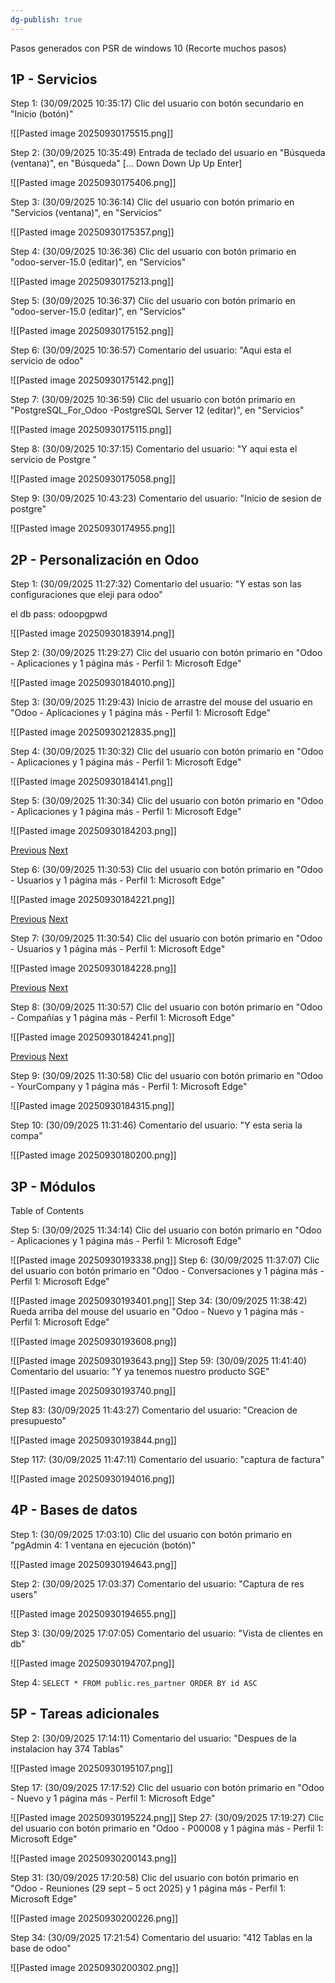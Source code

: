 ```yaml
---
dg-publish: true
---
```

Pasos generados con PSR de windows 10 (Recorte muchos pasos)

## 1P - Servicios

Step 1: (30/09/2025 10:35:17) Clic del usuario con botón secundario en "Inicio (botón)"

![[Pasted image 20250930175515.png]]  


Step 2: (30/09/2025 10:35:49) Entrada de teclado del usuario en "Búsqueda (ventana)", en "Búsqueda" [... Down Down Up Up Enter]

  

![[Pasted image 20250930175406.png]]  


Step 3: (30/09/2025 10:36:14) Clic del usuario con botón primario en "Servicios (ventana)", en "Servicios"

  

![[Pasted image 20250930175357.png]]  


Step 4: (30/09/2025 10:36:36) Clic del usuario con botón primario en "odoo-server-15.0 (editar)", en "Servicios"

  

![[Pasted image 20250930175213.png]]  



Step 5: (30/09/2025 10:36:37) Clic del usuario con botón primario en "odoo-server-15.0 (editar)", en "Servicios"

  

![[Pasted image 20250930175152.png]]  

Step 6: (30/09/2025 10:36:57) Comentario del usuario: "Aqui esta el servicio de odoo"

  

![[Pasted image 20250930175142.png]]  


Step 7: (30/09/2025 10:36:59) Clic del usuario con botón primario en "PostgreSQL_For_Odoo -PostgreSQL Server 12 (editar)", en "Servicios"

  

![[Pasted image 20250930175115.png]]  

Step 8: (30/09/2025 10:37:15) Comentario del usuario: "Y aqui esta el servicio de Postgre "

  

![[Pasted image 20250930175058.png]]  


Step 9: (30/09/2025 10:43:23) Comentario del usuario: "Inicio de sesion de postgre"

  

![[Pasted image 20250930174955.png]]  


## 2P - Personalización en Odoo 
  


Step 1: (30/09/2025 11:27:32) Comentario del usuario: "Y estas son las configuraciones que eleji para odoo"

el db pass: odoopgpwd
  

![[Pasted image 20250930183914.png]]  



Step 2: (30/09/2025 11:29:27) Clic del usuario con botón primario en "Odoo - Aplicaciones y 1 página más - Perfil 1: Microsoft Edge"

  

![[Pasted image 20250930184010.png]]  

Step 3: (30/09/2025 11:29:43) Inicio de arrastre del mouse del usuario en "Odoo - Aplicaciones y 1 página más - Perfil 1: Microsoft Edge"

  

![[Pasted image 20250930212835.png]]  


Step 4: (30/09/2025 11:30:32) Clic del usuario con botón primario en "Odoo - Aplicaciones y 1 página más - Perfil 1: Microsoft Edge"

  

![[Pasted image 20250930184141.png]]  


Step 5: (30/09/2025 11:30:34) Clic del usuario con botón primario en "Odoo - Aplicaciones y 1 página más - Perfil 1: Microsoft Edge"

  

![[Pasted image 20250930184203.png]]  

[Previous](#Top_of_index_html) [Next](#page_18)

Step 6: (30/09/2025 11:30:53) Clic del usuario con botón primario en "Odoo - Usuarios y 1 página más - Perfil 1: Microsoft Edge"

  

![[Pasted image 20250930184221.png]]  

[Previous](#Top_of_index_html) [Next](#page_19)

Step 7: (30/09/2025 11:30:54) Clic del usuario con botón primario en "Odoo - Usuarios y 1 página más - Perfil 1: Microsoft Edge"

  

![[Pasted image 20250930184228.png]]  

[Previous](#Top_of_index_html) [Next](#page_20)

Step 8: (30/09/2025 11:30:57) Clic del usuario con botón primario en "Odoo - Compañías y 1 página más - Perfil 1: Microsoft Edge"

  

![[Pasted image 20250930184241.png]]  

[Previous](#Top_of_index_html) [Next](#page_21)

Step 9: (30/09/2025 11:30:58) Clic del usuario con botón primario en "Odoo - YourCompany y 1 página más - Perfil 1: Microsoft Edge"

  

![[Pasted image 20250930184315.png]]  


Step 10: (30/09/2025 11:31:46) Comentario del usuario: "Y esta seria la compa"

  

![[Pasted image 20250930180200.png]]  

## 3P - Módulos
Table of Contents

Step 5: (30/09/2025 11:34:14) Clic del usuario con botón primario en "Odoo - Aplicaciones y 1 página más - Perfil 1: Microsoft Edge"

![[Pasted image 20250930193338.png]]
Step 6: (30/09/2025 11:37:07) Clic del usuario con botón primario en "Odoo - Conversaciones y 1 página más - Perfil 1: Microsoft Edge"

![[Pasted image 20250930193401.png]]
Step 34: (30/09/2025 11:38:42) Rueda arriba del mouse del usuario en "Odoo - Nuevo y 1 página más - Perfil 1: Microsoft Edge"

  

![[Pasted image 20250930193608.png]]

![[Pasted image 20250930193643.png]]
Step 59: (30/09/2025 11:41:40) Comentario del usuario: "Y ya tenemos nuestro producto SGE"

  

![[Pasted image 20250930193740.png]]

Step 83: (30/09/2025 11:43:27) Comentario del usuario: "Creacion de presupuesto"

  

![[Pasted image 20250930193844.png]]

Step 117: (30/09/2025 11:47:11) Comentario del usuario: "captura de factura"

  

![[Pasted image 20250930194016.png]]

## 4P - Bases de datos
Step 1: (30/09/2025 17:03:10) Clic del usuario con botón primario en "pgAdmin 4: 1 ventana en ejecución (botón)"

![[Pasted image 20250930194643.png]]  

  
Step 2: (30/09/2025 17:03:37) Comentario del usuario: "Captura de res users"

![[Pasted image 20250930194655.png]]  

Step 3: (30/09/2025 17:07:05) Comentario del usuario: "Vista de clientes en db"

  

![[Pasted image 20250930194707.png]]  


Step 4: 
`SELECT * FROM public.res_partner ORDER BY id ASC`
  

## 5P - Tareas adicionales
Step 2: (30/09/2025 17:14:11) Comentario del usuario: "Despues de la instalacion hay 374 Tablas"

![[Pasted image 20250930195107.png]]

Step 17: (30/09/2025 17:17:52) Clic del usuario con botón primario en "Odoo - Nuevo y 1 página más - Perfil 1: Microsoft Edge"

  

![[Pasted image 20250930195224.png]]
Step 27: (30/09/2025 17:19:27) Clic del usuario con botón primario en "Odoo - P00008 y 1 página más - Perfil 1: Microsoft Edge"

  

![[Pasted image 20250930200143.png]]

Step 31: (30/09/2025 17:20:58) Clic del usuario con botón primario en "Odoo - Reuniones (29 sept – 5 oct 2025) y 1 página más - Perfil 1: Microsoft Edge"

  

![[Pasted image 20250930200226.png]]

Step 34: (30/09/2025 17:21:54) Comentario del usuario: "412 Tablas en la base de odoo"

  

![[Pasted image 20250930200302.png]]
